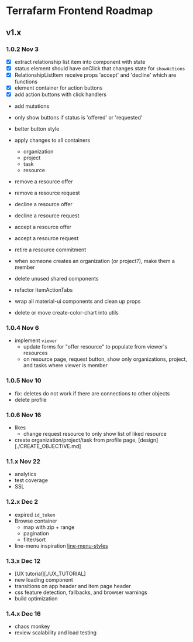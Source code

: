 # Terrafarm Frontend Roadmap

## v1.x

### 1.0.2 Nov 3

- [x] extract relationship list item into component with state
- [x] status element should have onClick that changes state for `showActions`
- [x] RelationshipListItem receive props 'accept' and 'decline' which are functions
- [x] element container for action buttons
- [x] add action buttons with click handlers
- add mutations
- only show buttons if status is 'offered' or 'requested'
- better button style
- apply changes to all containers
  - organization
  - project
  - task
  - resource

- remove a resource offer
- remove a resource request
- decline a resource offer
- decline a resource request
- accept a resource offer
- accept a resource request
- retire a resource commitment
- when someone creates an organization (or project?), make them a member
- delete unused shared components
- refactor ItemActionTabs
- wrap all material-ui components and clean up props
- delete or move create-color-chart into utils

### 1.0.4 Nov 6

- implement `viewer`
  - update forms for "offer resource" to populate from viewer's resources
  - on resource page, request button, show only organizations, project, and tasks where viewer is member

### 1.0.5 Nov 10

- fix: deletes do not work if there are connections to other objects
- delete profile

### 1.0.6 Nov 16

- likes
  - change request resource to only show list of liked resource
- create organization/project/task from profile page, [design][./CREATE_OBJECTIVE.md]

### 1.1.x Nov 22

- analytics
- test coverage
- SSL

### 1.2.x Dec 2

- expired `id_token`
- Browse container
  - map with zip + range
  - pagination
  - filter/sort
- line-menu inspiration [line-menu-styles](http://tympanus.net/Development/LineMenuStyles/#Valentine)

### 1.3.x Dec 12

- [UX tutorial][./UX_TUTORIAL]
- new loading component
- transitions on app header and item page header
- css feature detection, fallbacks, and browser warnings
- build optimization

### 1.4.x Dec 16

- chaos monkey
- review scalability and load testing
